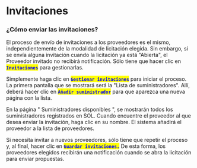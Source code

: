 # Invitaciones

### ¿Cómo enviar las invitaciones?

El proceso de envío de invitaciones a los proveedores es el mismo, independientemente de la modalidad de licitación elegida. Sin embargo, si se envía alguna invitación cuando la licitación ya está "Abierta", el Proveedor invitado no recibirá notificación. Sólo tiene que hacer clic en <mark style="color:blue;">**`Invitaciones`**</mark> para gestionarlas.

Simplemente haga clic en <mark style="color:blue;">**`Gestionar invitaciones`**</mark> para iniciar el proceso. La primera pantalla que se mostrará será la "Lista de suministradores". Allí, deberá hacer clic en <mark style="color:blue;">**`Añadir suministrador`**</mark> para que aparezca una nueva página con la lista.

En la página " Suministradores disponibles ", se mostrarán todos los suministradores registrados en SOL. Cuando encuentre el proveedor al que desea enviar la invitación, haga clic en su nombre. El sistema añadirá el proveedor a la lista de proveedores.

Si necesita invitar a nuevos proveedores, sólo tiene que repetir el proceso y, al final, hacer clic en <mark style="color:blue;">**`Guardar invitaciones.`**</mark> De esta forma, los proveedores elegidos recibirán una notificación cuando se abra la licitación para enviar propuestas.
